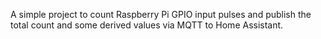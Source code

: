 A simple project to count Raspberry Pi GPIO input pulses and publish the total count and some derived values via MQTT to Home Assistant.

